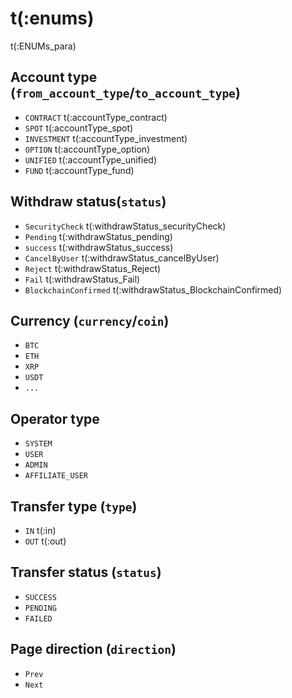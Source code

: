 # t(:enums)
t(:ENUMs_para)

## Account type (`from_account_type`/`to_account_type`)
* `CONTRACT`  t(:accountType_contract)
* `SPOT`      t(:accountType_spot)
* `INVESTMENT` t(:accountType_investment)
* `OPTION` t(:accountType_option)
* `UNIFIED` t(:accountType_unified)
* `FUND` t(:accountType_fund)

## Withdraw status(`status`)
* `SecurityCheck` t(:withdrawStatus_securityCheck)
* `Pending` t(:withdrawStatus_pending)
* `success` t(:withdrawStatus_success)
* `CancelByUser` t(:withdrawStatus_cancelByUser)
* `Reject` t(:withdrawStatus_Reject)
* `Fail` t(:withdrawStatus_Fail)
* `BlockchainConfirmed` t(:withdrawStatus_BlockchainConfirmed)

## Currency (`currency`/`coin`)
* `BTC`
* `ETH`
* `XRP`
* `USDT`
* `...`

## Operator type
* `SYSTEM`
* `USER`
* `ADMIN`
* `AFFILIATE_USER`

## Transfer type (`type`)
* `IN` t(:in)
* `OUT` t(:out)

## Transfer status (`status`)
* `SUCCESS`
* `PENDING`
* `FAILED`

## Page direction (`direction`)
* `Prev`
* `Next`
